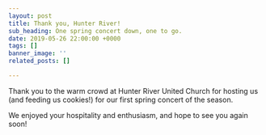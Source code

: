 ```yaml
---
layout: post
title: Thank you, Hunter River!
sub_heading: One spring concert down, one to go.
date: 2019-05-26 22:00:00 +0000
tags: []
banner_image: ''
related_posts: []

---
```

Thank you to the warm crowd at Hunter River United Church for hosting us (and feeding us cookies!) for our first spring concert of the season.

We enjoyed your hospitality and enthusiasm, and hope to see you again soon!